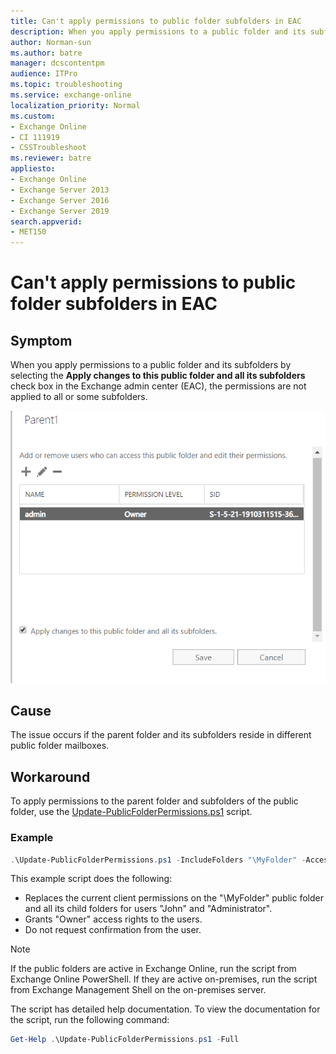```yaml
---
title: Can't apply permissions to public folder subfolders in EAC
description: When you apply permissions to a public folder and its subfolders by using EAC, the permissions aren't applied to all or some subfolders.
author: Norman-sun
ms.author: batre
manager: dcscontentpm
audience: ITPro 
ms.topic: troubleshooting 
ms.service: exchange-online
localization_priority: Normal
ms.custom: 
- Exchange Online
- CI 111919
- CSSTroubleshoot
ms.reviewer: batre
appliesto:
- Exchange Online
- Exchange Server 2013
- Exchange Server 2016
- Exchange Server 2019
search.appverid: 
- MET150
---
```

# Can't apply permissions to public folder subfolders in EAC

## Symptom

When you apply permissions to a public folder and its subfolders by selecting the **Apply changes to this public folder and all its subfolders** check box in the Exchange admin center (EAC), the permissions are not applied to all or some subfolders.

![Screenshot of applying permissions](./media/can't-apply-permissions-public-folder-subfolders/public-folder-permission.png)

## Cause

The issue occurs if the parent folder and its subfolders reside in different public folder mailboxes.

## Workaround

To apply permissions to the parent folder and subfolders of the public folder, use the [Update-PublicFolderPermissions.ps1](https://www.microsoft.com/download/details.aspx?id=48689) script.

### Example

```powershell
.\Update-PublicFolderPermissions.ps1 -IncludeFolders "\MyFolder" -AccessRights "Owner" -Users "John", "Administrator" -Recurse -Confirm:$false
```

This example script does the following:

- Replaces the current client permissions on the "\MyFolder" public folder and all its child folders for users "John" and "Administrator".
- Grants "Owner" access rights to the users.
- Do not request confirmation from the user.

> [!NOTE]
> If the public folders are active in Exchange Online, run the script from Exchange Online PowerShell. If they are active on-premises, run the script from Exchange Management Shell on the on-premises server.

The script has detailed help documentation. To view the documentation for the script, run the following command:

```powershell
Get-Help .\Update-PublicFolderPermissions.ps1 -Full
```
